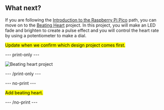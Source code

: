 ## What next?

If you are following the [Introduction to the Raspberry Pi Pico](https://projects.raspberrypi.org/en/raspberrypi/pico-intro) path, you can move on to the [Beating Heart](https://projects.raspberrypi.org/en/projects/beating-heart) project. In this project, you will make an LED fade and brighten to create a pulse effect and you will control the heart rate by using a potentiometer to make a dial.

<mark>Update when we confirm which design project comes first.</mark>

--- print-only ---

![Beating heart project](images/beating-heart-project.png)

--- /print-only ---

--- no-print ---

<mark>Add beating heart.</mark>

--- /no-print ---
